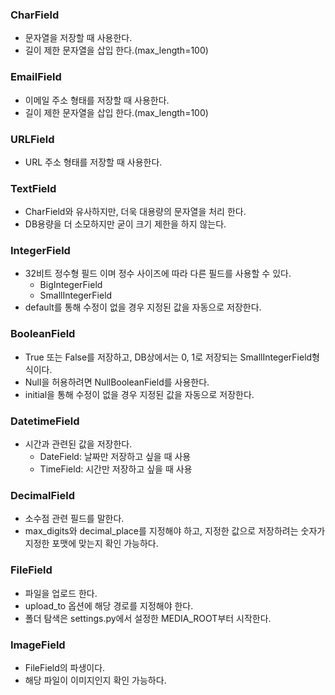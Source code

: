 ### CharField
* 문자열을 저장할 때 사용한다.
* 길이 제한 문자열을 삽입 한다.(max_length=100) 

### EmailField
* 이메일 주소 형태를 저장할 때 사용한다.
* 길이 제한 문자열을 삽입 한다.(max_length=100) 

### URLField
* URL 주소 형태를 저장할 때 사용한다.

### TextField
* CharField와 유사하지만, 더욱 대용량의 문자열을 처리 한다.
* DB용량을 더 소모하지만 굳이 크기 제한을 하지 않는다.

### IntegerField
* 32비트 정수형 필드 이며 정수 사이즈에 따라 다른 필드를 사용할 수 있다.
  * BigIntegerField 
  * SmallIntegerField
* default를 통해 수정이 없을 경우 지정된 값을 자동으로 저장한다.

### BooleanField
* True 또는 False를 저장하고, DB상에서는 0, 1로 저장되는 SmallIntegerField형식이다.
* Null을 허용하려면 NullBooleanField를 사용한다.
* initial을 통해 수정이 없을 경우 지정된 값을 자동으로 저장한다.

### DatetimeField
* 시간과 관련된 값을 저장한다.
  * DateField: 날짜만 저장하고 싶을 때 사용
  * TimeField: 시간만 저장하고 싶을 때 사용

### DecimalField
* 소수점 관련 필드를 말한다.
* max_digits와 decimal_place를 지정해야 하고, 지정한 값으로 저장하려는 숫자가 지정한 포맷에 맞는지 확인 가능하다.

### FileField
* 파일을 업로드 한다.
* upload_to 옵션에 해당 경로를 지정해야 한다.
* 폴더 탐색은 settings.py에서 설정한 MEDIA_ROOT부터 시작한다.

### ImageField
* FileField의 파생이다.
* 해당 파일이 이미지인지 확인 가능하다.
